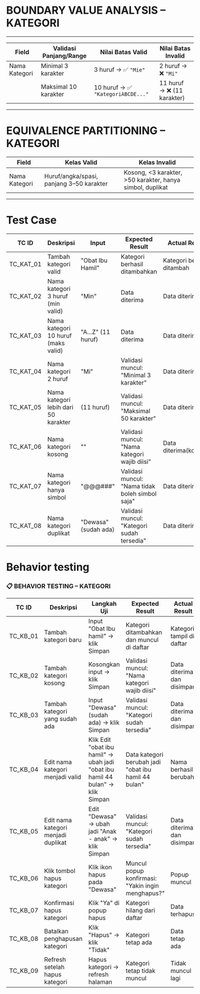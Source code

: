 # BOUNDARY VALUE ANALYSIS – KATEGORI
---
| Field         | Validasi Panjang/Range | Nilai Batas Valid                 | Nilai Batas Invalid        |
| ------------- | ---------------------- | --------------------------------- | -------------------------- |
| Nama Kategori | Minimal 3 karakter     | 3 huruf → ✅ `"Mie"`               | 2 huruf → ❌ `"Mi"`         |
|               | Maksimal 10 karakter   | 10 huruf → ✅ `"KategoriABCDE..."` | 11 huruf → ❌ (11 karakter) |
---
# EQUIVALENCE PARTITIONING – KATEGORI
| Field         | Kelas Valid                              | Kelas Invalid                                             |
| ------------- | ---------------------------------------- | --------------------------------------------------------- |
| Nama Kategori | Huruf/angka/spasi, panjang 3–50 karakter | Kosong, <3 karakter, >50 karakter, hanya simbol, duplikat |
---
# Test Case
| TC ID     | Deskripsi                                      | Input               | Expected Result                                     | Actual Result             | Status Uji |
|-----------|------------------------------------------------|---------------------|----------------------------------------------------|---------------------------|------------|
| TC_KAT_01 | Tambah kategori valid                          | "Obat Ibu Hamil"     | Kategori berhasil ditambahkan                      | Kategori berhasil ditambah| ✅         |
| TC_KAT_02 | Nama kategori 3 huruf (min valid)              | "Min"               | Data diterima                                      | Data diterima             | ✅         |
| TC_KAT_03 | Nama kategori 10 huruf (maks valid)            | "A...Z" (11 huruf)  | Data diterima                                      | Data diterima             | ✅         |
| TC_KAT_04 | Nama kategori 2 huruf                          | "Mi"                | Validasi muncul: "Minimal 3 karakter"              | Data diterima             | ❌         |
| TC_KAT_05 | Nama kategori lebih dari 50 karakter           | (11 huruf)          | Validasi muncul: "Maksimal 50 karakter"            | Data diterima            | ❌         |
| TC_KAT_06 | Nama kategori kosong                           | ""                  | Validasi muncul: "Nama kategori wajib diisi"       | Data diterima(kosong)            | ❌         |
| TC_KAT_07 | Nama kategori hanya simbol                     | "@@@###"            | Validasi muncul: "Nama tidak boleh simbol saja"    | Data diterima            | ❌         |
| TC_KAT_08 | Nama kategori duplikat                         | "Dewasa" (sudah ada)| Validasi muncul: "Kategori sudah tersedia"         | Data diterima            | ❌         |

# Behavior testing
### 📋 BEHAVIOR TESTING – KATEGORI

| TC ID     | Deskripsi                                      | Langkah Uji                                                              | Expected Result                                        | Actual Result            | Status Uji |
|-----------|------------------------------------------------|---------------------------------------------------------------------------|---------------------------------------------------------|--------------------------|------------|
| TC_KB_01  | Tambah kategori baru                           | Input "Obat Ibu hamil" → klik Simpan                                        | Kategori ditambahkan dan muncul di daftar               | Kategori tampil di daftar| ✅         |
| TC_KB_02  | Tambah kategori kosong                         | Kosongkan input → klik Simpan                                           | Validasi muncul: "Nama kategori wajib diisi"            | Data diterima dan disimpan           | ❌         |
| TC_KB_03  | Tambah kategori yang sudah ada                 | Input "Dewasa" (sudah ada) → klik Simpan                               | Validasi muncul: "Kategori sudah tersedia"              | Data diterima dan disimpan           | ✅         |
| TC_KB_04  | Edit nama kategori menjadi valid               | Klik Edit "obat ibu hamil" → ubah jadi "obat ibu hamil 44 bulan" → klik Simpan          | Data kategori berubah jadi "obat ibu hamil 44 bulan"             | Nama berhasil berubah     | ✅         |
| TC_KB_05  | Edit nama kategori menjadi duplikat            | Edit "Dewasa" → ubah jadi "Anak - anak" → klik Simpan                      | Validasi muncul: "Kategori sudah tersedia"              | Data diterima dan disimpan           | ❌         |
| TC_KB_06  | Klik tombol hapus kategori                     | Klik ikon hapus pada "Dewasa"                                       | Muncul popup konfirmasi: "Yakin ingin menghapus?"       | Popup muncul              | ✅         |
| TC_KB_07  | Konfirmasi hapus kategori                      | Klik "Ya" di popup hapus                                                 | Kategori hilang dari daftar                             | Data terhapus             | ✅         |
| TC_KB_08  | Batalkan penghapusan kategori                  | Klik "Hapus" → klik "Tidak"                                             | Kategori tetap ada                                      | Data tetap ada            | ✅         |
| TC_KB_09  | Refresh setelah hapus kategori                 | Hapus kategori → refresh halaman                                        | Kategori tetap tidak muncul                             | Tidak muncul lagi         | ✅         |
